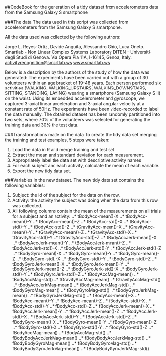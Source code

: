 ##CodeBook for the generation of a tidy dataset from accelerometers data from the Samsung Galaxy S smartphone

###The data
The data used in this script was collected from accelerometers from the Samsung Galaxy S smartphone. 

All the data used was collected by the following authors: 

Jorge L. Reyes-Ortiz, Davide Anguita, Alessandro Ghio, Luca Oneto.
Smartlab - Non Linear Complex Systems Laboratory
DITEN - Universit‡ degli Studi di Genova.
Via Opera Pia 11A, I-16145, Genoa, Italy.
activityrecognition@smartlab.ws
www.smartlab.ws

Below is a description by the authors of the study of how the data was generated:
The experiments have been carried out with a group of 30 volunteers within an age bracket of 19-48 years. Each person performed six activities (WALKING, WALKING_UPSTAIRS, WALKING_DOWNSTAIRS, SITTING, STANDING, LAYING) wearing a smartphone (Samsung Galaxy S II) on the waist. Using its embedded accelerometer and gyroscope, we captured 3-axial linear acceleration and 3-axial angular velocity at a constant rate of 50Hz. The experiments have been video-recorded to label the data manually. The obtained dataset has been randomly partitioned into two sets, where 70% of the volunteers was selected for generating the training data and 30% the test data. 

###Transformations made on the data
To create the tidy data set merging the training and test examples, 5 steps were taken:

1. Load the data in R and merge training and test set
2. Extract the mean and standard deviation for each measurement.
3. Appropriately label the data set with descriptive activity names
4. For each subject and each activity, calculate the mean of each variable.
5. Export the new tidy data set.

###Variables in the new dataset.
The new tidy data set contains the following variables:

1. Subject: the id of the subject for the data on the row.
2. Activity: the activity the subject was doing when the data from this row was collected.
3. All following columns contain the mean of the measurements on all trials for a subject and an activity:
..* tBodyAcc-mean()-X
..* tBodyAcc-mean()-Y
..* tBodyAcc-mean()-Z
..* tBodyAcc-std()-X
..* tBodyAcc-std()-Y
..* tBodyAcc-std()-Z
..* tGravityAcc-mean()-X
..* tGravityAcc-mean()-Y
..* tGravityAcc-mean()-Z
..* tGravityAcc-std()-X
..* tGravityAcc-std()-Y
..* tGravityAcc-std()-Z
..* tBodyAccJerk-mean()-X
..* tBodyAccJerk-mean()-Y
..* tBodyAccJerk-mean()-Z
..* tBodyAccJerk-std()-X
..* tBodyAccJerk-std()-Y
..* tBodyAccJerk-std()-Z
..* tBodyGyro-mean()-X
..* tBodyGyro-mean()-Y
..* tBodyGyro-mean()-Z
..* tBodyGyro-std()-X
..* tBodyGyro-std()-Y
..* tBodyGyro-std()-Z
..* tBodyGyroJerk-mean()-X
..* tBodyGyroJerk-mean()-Y
..* tBodyGyroJerk-mean()-Z
..* tBodyGyroJerk-std()-X
..* tBodyGyroJerk-std()-Y
..* tBodyGyroJerk-std()-Z
..* tBodyAccMag-mean()
..* tBodyAccMag-std()
..* tGravityAccMag-mean()
..* tGravityAccMag-std()
..* tBodyAccJerkMag-mean()
..* tBodyAccJerkMag-std()
..* tBodyGyroMag-mean()
..* tBodyGyroMag-std()
..* tBodyGyroJerkMag-mean()
..* tBodyGyroJerkMag-std()
..* fBodyAcc-mean()-X
..* fBodyAcc-mean()-Y
..* fBodyAcc-mean()-Z
..* fBodyAcc-std()-X
..* fBodyAcc-std()-Y
..* fBodyAcc-std()-Z
..* fBodyAccJerk-mean()-X
..* fBodyAccJerk-mean()-Y
..* fBodyAccJerk-mean()-Z
..* fBodyAccJerk-std()-X
..* fBodyAccJerk-std()-Y
..* fBodyAccJerk-std()-Z
..* fBodyGyro-mean()-X
..* fBodyGyro-mean()-Y
..* fBodyGyro-mean()-Z
..* fBodyGyro-std()-X
..* fBodyGyro-std()-Y
..* fBodyGyro-std()-Z
..* fBodyAccMag-mean()
..* fBodyAccMag-std()
..* fBodyBodyAccJerkMag-mean()
..* fBodyBodyAccJerkMag-std()
..* fBodyBodyGyroMag-mean()
..* fBodyBodyGyroMag-std()
..* fBodyBodyGyroJerkMag-mean()
..* fBodyBodyGyroJerkMag-std()